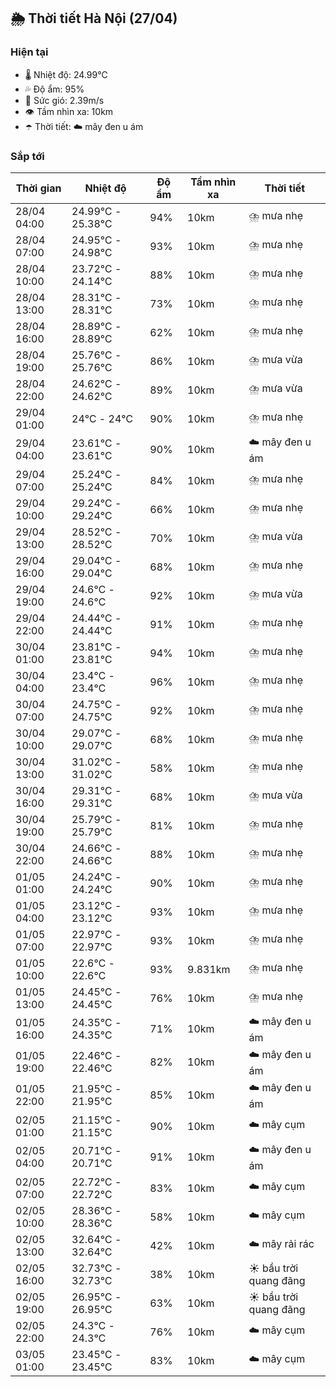 ## 🌦️ Thời tiết Hà Nội (27/04)

### Hiện tại

- 🌡️ Nhiệt độ: 24.99℃
- 💦 Độ ẩm: 95%
- 💨 Sức gió: 2.39m/s
- 👁️ Tầm nhìn xa: 10km
- ☂️ Thời tiết: ☁️ mây đen u ám

### Sắp tới

| Thời gian | Nhiệt độ | Độ ẩm | Tầm nhìn xa | Thời tiết |
| --- | --- | --- | --- | --- |
| 28/04 04:00 | 24.99℃ - 25.38℃ | 94% | 10km | ⛈️ mưa nhẹ |
| 28/04 07:00 | 24.95℃ - 24.98℃ | 93% | 10km | ⛈️ mưa nhẹ |
| 28/04 10:00 | 23.72℃ - 24.14℃ | 88% | 10km | ⛈️ mưa nhẹ |
| 28/04 13:00 | 28.31℃ - 28.31℃ | 73% | 10km | ⛈️ mưa nhẹ |
| 28/04 16:00 | 28.89℃ - 28.89℃ | 62% | 10km | ⛈️ mưa nhẹ |
| 28/04 19:00 | 25.76℃ - 25.76℃ | 86% | 10km | ⛈️ mưa vừa |
| 28/04 22:00 | 24.62℃ - 24.62℃ | 89% | 10km | ⛈️ mưa vừa |
| 29/04 01:00 | 24℃ - 24℃ | 90% | 10km | ⛈️ mưa nhẹ |
| 29/04 04:00 | 23.61℃ - 23.61℃ | 90% | 10km | ☁️ mây đen u ám |
| 29/04 07:00 | 25.24℃ - 25.24℃ | 84% | 10km | ⛈️ mưa nhẹ |
| 29/04 10:00 | 29.24℃ - 29.24℃ | 66% | 10km | ⛈️ mưa nhẹ |
| 29/04 13:00 | 28.52℃ - 28.52℃ | 70% | 10km | ⛈️ mưa vừa |
| 29/04 16:00 | 29.04℃ - 29.04℃ | 68% | 10km | ⛈️ mưa nhẹ |
| 29/04 19:00 | 24.6℃ - 24.6℃ | 92% | 10km | ⛈️ mưa vừa |
| 29/04 22:00 | 24.44℃ - 24.44℃ | 91% | 10km | ⛈️ mưa nhẹ |
| 30/04 01:00 | 23.81℃ - 23.81℃ | 94% | 10km | ⛈️ mưa nhẹ |
| 30/04 04:00 | 23.4℃ - 23.4℃ | 96% | 10km | ⛈️ mưa nhẹ |
| 30/04 07:00 | 24.75℃ - 24.75℃ | 92% | 10km | ⛈️ mưa nhẹ |
| 30/04 10:00 | 29.07℃ - 29.07℃ | 68% | 10km | ⛈️ mưa nhẹ |
| 30/04 13:00 | 31.02℃ - 31.02℃ | 58% | 10km | ⛈️ mưa nhẹ |
| 30/04 16:00 | 29.31℃ - 29.31℃ | 68% | 10km | ⛈️ mưa vừa |
| 30/04 19:00 | 25.79℃ - 25.79℃ | 81% | 10km | ⛈️ mưa nhẹ |
| 30/04 22:00 | 24.66℃ - 24.66℃ | 88% | 10km | ⛈️ mưa nhẹ |
| 01/05 01:00 | 24.24℃ - 24.24℃ | 90% | 10km | ⛈️ mưa nhẹ |
| 01/05 04:00 | 23.12℃ - 23.12℃ | 93% | 10km | ⛈️ mưa nhẹ |
| 01/05 07:00 | 22.97℃ - 22.97℃ | 93% | 10km | ⛈️ mưa nhẹ |
| 01/05 10:00 | 22.6℃ - 22.6℃ | 93% | 9.831km | ⛈️ mưa nhẹ |
| 01/05 13:00 | 24.45℃ - 24.45℃ | 76% | 10km | ⛈️ mưa nhẹ |
| 01/05 16:00 | 24.35℃ - 24.35℃ | 71% | 10km | ☁️ mây đen u ám |
| 01/05 19:00 | 22.46℃ - 22.46℃ | 82% | 10km | ☁️ mây đen u ám |
| 01/05 22:00 | 21.95℃ - 21.95℃ | 85% | 10km | ☁️ mây đen u ám |
| 02/05 01:00 | 21.15℃ - 21.15℃ | 90% | 10km | ☁️ mây cụm |
| 02/05 04:00 | 20.71℃ - 20.71℃ | 91% | 10km | ☁️ mây đen u ám |
| 02/05 07:00 | 22.72℃ - 22.72℃ | 83% | 10km | ☁️ mây cụm |
| 02/05 10:00 | 28.36℃ - 28.36℃ | 58% | 10km | ☁️ mây cụm |
| 02/05 13:00 | 32.64℃ - 32.64℃ | 42% | 10km | ☁️ mây rải rác |
| 02/05 16:00 | 32.73℃ - 32.73℃ | 38% | 10km | ☀️ bầu trời quang đãng |
| 02/05 19:00 | 26.95℃ - 26.95℃ | 63% | 10km | ☀️ bầu trời quang đãng |
| 02/05 22:00 | 24.3℃ - 24.3℃ | 76% | 10km | ☁️ mây cụm |
| 03/05 01:00 | 23.45℃ - 23.45℃ | 83% | 10km | ☁️ mây cụm |
